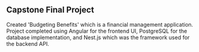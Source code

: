 
  <!--[![Backers on Open Collective](https://opencollective.com/nest/backers/badge.svg)](https://opencollective.com/nest#backer)
  [![Sponsors on Open Collective](https://opencollective.com/nest/sponsors/badge.svg)](https://opencollective.com/nest#sponsor)-->

## Capstone Final Project

Created 'Budgeting Benefits' which is a financial management application. Project completed using Angular for the frontend UI, PostgreSQL for the database implementation, and Nest.js which was the framework used for the backend API.

